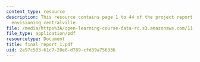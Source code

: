 ```yaml
---
content_type: resource
description: This resource contains page 1 to 44 of the project report based on the
  envisioning centralville.
file: /media/https%3A/open-learning-course-data-rc.s3.amazonaws.com/11-360-community-growth-and-land-use-planning-fall-2005/2e97c50361c720e8d789cfd39a756336_final_report_1.pdf
file_type: application/pdf
resourcetype: Document
title: final_report_1.pdf
uid: 2e97c503-61c7-20e8-d789-cfd39a756336
---
```

